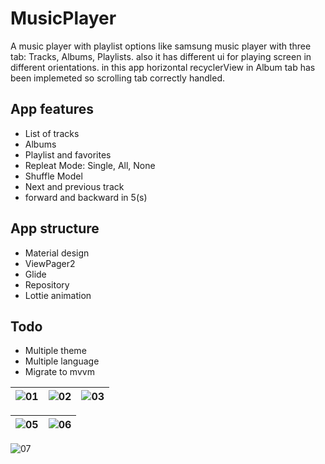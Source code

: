 # MusicPlayer


A music player with playlist options like samsung music player with three tab: Tracks, Albums, Playlists. also it has different ui for playing screen in different orientations.
in this app horizontal recyclerView in Album tab has been implemeted so scrolling tab correctly handled.

## App features
- List of tracks
- Albums
- Playlist and favorites
- Repleat Mode: Single, All, None
- Shuffle Model
- Next and previous track
- forward and backward in 5(s)

## App structure
- Material design
- ViewPager2
- Glide
- Repository
- Lottie animation

## Todo
 - Multiple theme
 - Multiple language
 - Migrate to mvvm
 
| ![01](https://user-images.githubusercontent.com/68108209/104815139-1047a900-5828-11eb-9217-fde03e0d31e1.jpg)| ![02](https://user-images.githubusercontent.com/68108209/104815144-150c5d00-5828-11eb-8444-589809b88ec0.jpg) | ![03](https://user-images.githubusercontent.com/68108209/104815148-19387a80-5828-11eb-9a60-98aa5d80020c.jpg) |
|---|---|---|


| ![05](https://user-images.githubusercontent.com/68108209/104815156-25243c80-5828-11eb-9844-3373b2c860fe.jpg)      | ![06](https://user-images.githubusercontent.com/68108209/104815163-29e8f080-5828-11eb-8532-33fe0b0e60c8.jpg)       |
|---|---|

![07](https://user-images.githubusercontent.com/68108209/104815165-2fded180-5828-11eb-95c9-4797155b1907.jpg)


  
 
